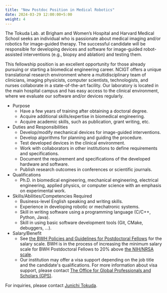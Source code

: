 ```yaml
---
title: "New Postdoc Position in Medical Robotics"
date: 2024-03-29 12:00:00+5:00
weight: 4
---
```



The Tokuda Lab. at Brigham and Women’s Hospital and Harvard Medical School seeks an individual who is passionate about medical imaging and/or robotics for image-guided therapy. The successful candidate will be responsible for developing devices and software for image-guided robot-assisted interventions (e.g., biopsy and ablation) and testing them.

This fellowship position is an excellent opportunity for those already pursuing or starting a biomedical engineering career. NCIGT offers a unique translational research environment where a multidisciplinary team of clinicians, imaging physicists, computer scientists, technologists, and nurses collaborate in a state-of-the-art facility. Our laboratory is located in the main hospital campus and has easy access to the clinical environment, where we evaluate our software and/or devices regularly. 

- Purpose
  - Have a few years of training after obtaining a doctoral degree.
  - Acquire additional skills/expertise in biomedical engineering.
  - Acquire academic skills, such as publication, grant writing, etc. 
- Duties and Responsibilities
  - Develop/modify mechanical devices for image-guided interventions.
  - Develop algorithms for planning and guiding the procedure.
  - Test developed devices in the clinical environment.
  - Work with collaborators in other institutions to define requirements and specifications.
  - Document the requirement and specifications of the developed hardware and software.
  - Publish research outcomes in conferences or scientific journals.
- Qualifications
  - Ph.D. in biomedical engineering, mechanical engineering, electrical engineering, applied physics, or computer science with an emphasis on experimental work.
- Skills/Abilities/Competencies Required
  - Business-level English speaking and writing skills.
  - Experience in developing robotic or mechatronic systems.
  - Skill in writing software using a programming language (C/C++, Python, Java).
  - Skill in using basic software development tools (Git, CMake, debuggers, …).
- Salary/Benefit
  - See [the BWH Policies and Guidelines for Postdoctoral Fellows](https://www.discoverbrigham.org/wp-content/uploads/2022/07/Brigham-Postdoc-Policy-May-2022.pdf) for the salary scale. BWH is in the process of increasing the minimum salary scale for BWH Postdoctoral Fellows to 20% above [the NIH/NRSA scale](https://grants.nih.gov/grants/guide/notice-files/NOT-OD-23-076.html). 
  - Our institution may offer a visa support depending on the job title and the candidate's qualifications. For more information about visa support, please contact [The Office for Global Professionals and Scholars (GPS)](https://pips.partners.org).
  

For inquiries, please contact [Junichi Tokuda](http://localhost:4000/contact/).




